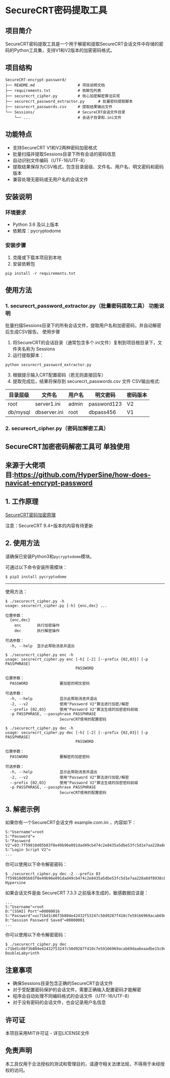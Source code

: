 # SecureCRT密码提取工具
## 项目简介
SecureCRT密码提取工具是一个用于解密和提取SecureCRT会话文件中存储的密码的Python工具集，支持V1和V2版本的加密密码格式。

## 项目结构
```
SecureCRT-encrypt-password/
├── README.md                   # 项目说明文档
├── requirements.txt            # 依赖包列表
├── securecrt_cipher.py         # 核心加密解密算法实现
├── securecrt_password_extractor.py      # 批量密码提取脚本
├── securecrt_passwords.csv     # 提取结果输出文件
└── Sessions/                   # SecureCRT会话文件目录
    └── ...                     # 会话子目录和.ini文件
```
## 功能特点
- 支持SecureCRT V1和V2两种密码加密格式
- 批量扫描并提取Sessions目录下所有会话的密码信息
- 自动识别文件编码（UTF-16/UTF-8）
- 提取结果保存为CSV格式，包含目录层级、文件名、用户名、明文密码和密码版本
- 兼容处理无密码或无用户名的会话文件
## 安装说明
### 环境要求
- Python 3.6 及以上版本
- 依赖库：pycryptodome
### 安装步骤
1. 克隆或下载本项目到本地
2. 安装依赖包
```
pip install -r requirements.txt
```
## 使用方法

### 1. securecrt_password_extractor.py（批量密码提取工具） 功能说明
批量扫描Sessions目录下的所有会话文件，提取用户名和加密密码，并自动解密后生成CSV报告。
 使用步骤
1. 将SecureCRT的会话目录（通常包含多个.ini文件）复制到项目根目录下，文件夹名称为 Sessions
2. 运行提取脚本：
```
python securecrt_password_extractor.py
```
3. 根据提示输入CRT配置密码（若无则直接回车）
4. 提取完成后，结果将保存到 securecrt_passwords.csv 文件 CSV输出格式:
   
  | 目录层级 | 文件名 | 用户名 | 明文密码 | 密码版本 |
  |----------|--------|--------|----------|----------|
  | root     | server1.ini | admin | password123 | V2 |
  | db/mysql | dbserver.ini | root | dbpass456 | V1 |


### 2. securecrt_cipher.py（密码加解密工具）
## SecureCRT加密密码解密工具可 单独使用
## 来源于大佬项目:https://github.com/HyperSine/how-does-navicat-encrypt-password

## 1. 工作原理

[SecureCRT密码加密原理](doc/how-does-SecureCRT-encrypt-password.md)

注意：SecureCRT 9.4+版本的内容有待更新

## 2. 使用方法

请确保已安装Python3和`pycryptodome`模块。

可通过以下命令安装所需模块：

```console
$ pip3 install pycryptodome
```

---

使用方法：

```console
$ ./securecrt_cipher.py -h
usage: securecrt_cipher.py [-h] {enc,dec} ...

位置参数：
  {enc,dec}
    enc       执行加密操作
    dec       执行解密操作

可选参数：
  -h, --help  显示此帮助消息并退出
```

```console
$ ./securecrt_cipher.py enc -h
usage: securecrt_cipher.py enc [-h] [-2] [--prefix {02,03}] [-p PASSPHRASE]
                               PASSWORD

位置参数：
  PASSWORD              要加密的明文密码

可选参数：
  -h, --help            显示此帮助消息并退出
  -2, --v2              使用"Password V2"算法进行加密/解密
  --prefix {02,03}      使用"Password V2"算法生成的加密密码前缀
  -p PASSPHRASE, --passphrase PASSPHRASE
                        SecureCRT使用的配置密码
```

```console
$ ./securecrt_cipher.py dec -h
usage: securecrt_cipher.py dec [-h] [-2] [--prefix {02,03}] [-p PASSPHRASE]
                               PASSWORD

位置参数：
  PASSWORD              要解密的加密密码

可选参数：
  -h, --help            显示此帮助消息并退出
  -2, --v2              使用"Password V2"算法进行加密/解密
  --prefix {02,03}      使用"Password V2"算法生成的加密密码前缀
  -p PASSPHRASE, --passphrase PASSPHRASE
                        SecureCRT使用的配置密码
```

## 3. 解密示例

如果你有一个SecureCRT会话文件 example.com.ini ，内容如下：

```
S:"Username"=root
S:"Password"=
S:"Password V2"=03:7f59810d05b03f8e49b96e091dad49cb474c2e8435a5dbe53fc5d1e7aa228a8df8938cb01a7dd0c72cc361595ef5c2b675d8b2a64663776b95b065fec9b0fc36f168ffe3ae6fdedc3e1897389609536f
S:"Login Script V2"=
...
```

你可以使用以下命令解密密码：

```console
$ ./securecrt_cipher.py dec -2 --prefix 03 7f59810d05b03f8e49b96e091dad49cb474c2e8435a5dbe53fc5d1e7aa228a8df8938cb01a7dd0c72cc361595ef5c2b675d8b2a64663776b95b065fec9b0fc36f168ffe3ae6fdedc3e1897389609536f
Hypersine
```

如果会话文件是由 SecureCRT 7.3.3 之前版本生成的，敏感数据应该是：

```
...
S:"Username"=root
D:"[SSH2] Port"=00000016
S:"Password"=uc71bd1c86f3b804e42432f53247c50d9287f410c7e59166969acab69daa6eaadbe15c0c54c0e076e945a6d82f9e13df2
D:"Session Password Saved"=00000001
...
```

你可以使用以下命令解密密码：

```console
$ ./securecrt_cipher.py dec c71bd1c86f3b804e42432f53247c50d9287f410c7e59166969acab69daa6eaadbe15c0c54c0e076e945a6d82f9e13df2
DoubleLabyrinth
```
## 注意事项
- 确保Sessions目录包含正确的SecureCRT会话文件
- 对于受配置密码保护的会话文件，需要正确输入配置密码才能解密
- 程序会自动处理不同编码格式的会话文件（UTF-16/UTF-8）
- 对于没有密码的会话文件，也会记录用户名信息
## 许可证
本项目采用MIT许可证 - 详见LICENSE文件

## 免责声明
本工具仅用于合法授权的测试和管理目的，请遵守相关法律法规，不得用于未经授权的访问。
